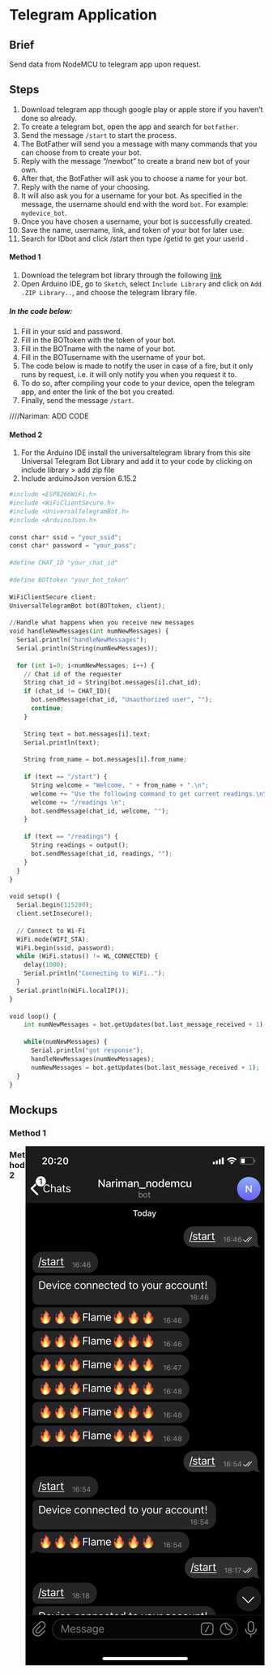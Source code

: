 # Telegram Application 

## Brief

Send data from NodeMCU to telegram app upon request.

## Steps



1. Download telegram app though google play or apple store if you haven’t done so already.
2. To create a telegram bot, open the app and search for `botfather`.
3. Send the message `/start` to start the process.
4. The BotFather will send you a message with many commands that you can choose from to create your bot.
5. Reply with the message “/newbot” to create a brand new bot of your own.
6. After that, the BotFather will ask you to choose a name for your bot.
7. Reply with the name of your choosing.
8. It will also ask you for a username for your bot. As specified in the message, the username should end with the word `bot`. For example: `mydevice_bot`.
9. Once you have chosen a username, your bot is successfully created.
10. Save the name, username, link, and token of your bot for later use.
11. Search for IDbot and click /start then type /getid to get your userid .
#### Method 1
1. Download the telegram bot library through the following [link](https://github.com/Gianbacchio/ESP8266-TelegramBot)
2. Open Arduino IDE, go to `Sketch`, select `Include Library` and click on `Add .ZIP Library..`, and choose the telegram library file.
##### In the code below:
1. Fill in your ssid and password.
2. Fill in the BOTtoken with the token of your bot.
3. Fill in the BOTname with the name of your bot.
4. Fill in the BOTusername with the username of your bot.
5. The code below is made to notify the user in case of a fire, but it only runs by request, i.e. it will only notify you when you request it to.
6. To do so, after compiling your code to your device, open the telegram app, and enter the link of the bot you created.
7. Finally, send the message `/start`.

////Nariman: ADD CODE


#### Method 2

1. For the Arduino IDE install the universaltelegram library from this site  Universal Telegram Bot Library and add it to your code by clicking on include library > add zip file 
2. Include arduinoJson version 6.15.2

```python
#include <ESP8266WiFi.h>
#include <WiFiClientSecure.h>
#include <UniversalTelegramBot.h> 
#include <ArduinoJson.h>

const char* ssid = "your_ssid";
const char* password = "your_pass";

#define CHAT_ID "your_chat_id"

#define BOTtoken "your_bot_token"  

WiFiClientSecure client;
UniversalTelegramBot bot(BOTtoken, client);

//Handle what happens when you receive new messages
void handleNewMessages(int numNewMessages) {
  Serial.println("handleNewMessages");
  Serial.println(String(numNewMessages));

  for (int i=0; i<numNewMessages; i++) {
    // Chat id of the requester
    String chat_id = String(bot.messages[i].chat_id);
    if (chat_id != CHAT_ID){
      bot.sendMessage(chat_id, "Unauthorized user", "");
      continue;
    }
    
    String text = bot.messages[i].text;
    Serial.println(text);

    String from_name = bot.messages[i].from_name;

    if (text == "/start") {
      String welcome = "Welcome, " + from_name + ".\n";
      welcome += "Use the following command to get current readings.\n\n";
      welcome += "/readings \n";
      bot.sendMessage(chat_id, welcome, "");
    }

    if (text == "/readings") {
      String readings = output();
      bot.sendMessage(chat_id, readings, "");
    }  
  }
}

void setup() {
  Serial.begin(115200);
  client.setInsecure();

  // Connect to Wi-Fi
  WiFi.mode(WIFI_STA);
  WiFi.begin(ssid, password);
  while (WiFi.status() != WL_CONNECTED) {
    delay(1000);
    Serial.println("Connecting to WiFi..");
  }
  Serial.println(WiFi.localIP());
}

void loop() {
    int numNewMessages = bot.getUpdates(bot.last_message_received + 1);
       
    while(numNewMessages) {
      Serial.println("got response");
      handleNewMessages(numNewMessages);
      numNewMessages = bot.getUpdates(bot.last_message_received + 1);
  }
}
```
## Mockups

### Method 1

<img style="float:right; " src="../5. Telegram Application/Telegram Application/method1.jpeg">

### Method 2
